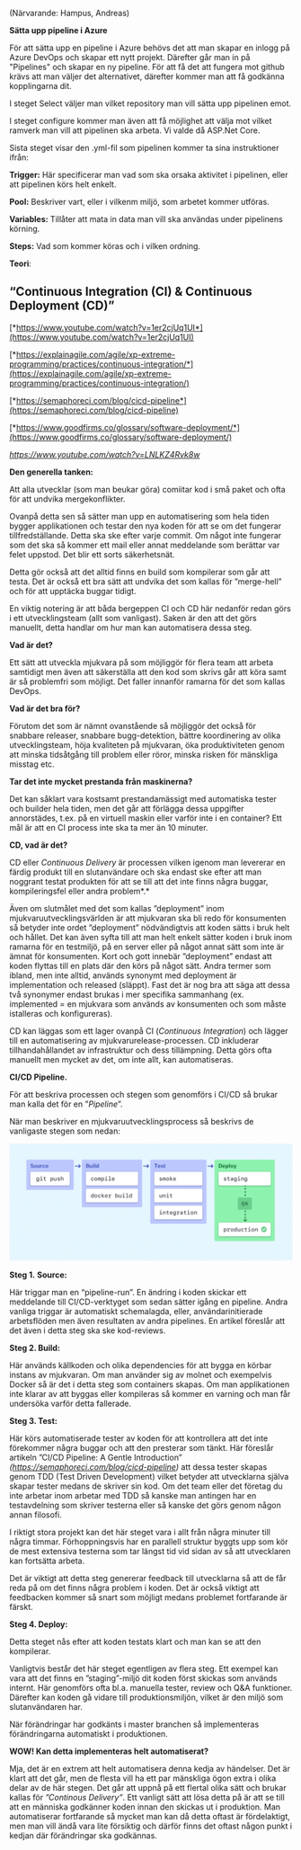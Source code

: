(Närvarande: Hampus, Andreas)

**Sätta upp pipeline i Azure**

För att sätta upp en pipeline i Azure behövs det att man skapar en inlogg på Azure DevOps och skapar ett nytt projekt. Därefter går man in på "Pipelines" och skapar en ny pipeline. För att få det att fungera mot github krävs att man väljer det alternativet, därefter kommer man att få godkänna kopplingarna dit.

I steget Select väljer man vilket repository man vill sätta upp pipelinen emot.

I steget configure kommer man även att få möjlighet att välja mot vilket ramverk man vill att pipelinen ska arbeta. Vi valde då ASP.Net Core. 

Sista steget visar den .yml-fil som pipelinen kommer ta sina instruktioner ifrån:

**Trigger:** Här specificerar man vad som ska orsaka aktivitet i pipelinen, eller att pipelinen körs helt enkelt.

**Pool:** Beskriver vart, eller i vilkenm miljö, som arbetet kommer utföras.

**Variables:** Tillåter att mata in data man vill ska användas under pipelinens körning.

**Steps:** Vad som kommer köras och i vilken ordning.





**Teori**: 

## “Continuous Integration (CI) & Continuous Deployment (CD)”

[*https://www.youtube.com/watch?v=1er2cjUq1UI*](https://www.youtube.com/watch?v=1er2cjUq1UI)

[*https://explainagile.com/agile/xp-extreme-programming/practices/continuous-integration/*](https://explainagile.com/agile/xp-extreme-programming/practices/continuous-integration/)

[*https://semaphoreci.com/blog/cicd-pipeline*](https://semaphoreci.com/blog/cicd-pipeline)

[*https://www.goodfirms.co/glossary/software-deployment/*](https://www.goodfirms.co/glossary/software-deployment/)

*https://www.youtube.com/watch?v=LNLKZ4Rvk8w*

 

**Den generella tanken:**

Att alla utvecklar (som man beukar göra) comiitar kod i små paket och ofta för att undvika mergekonflikter.

Ovanpå detta sen så sätter man upp en automatisering som hela tiden bygger applikationen och testar den nya koden för att se om det fungerar tillfredställande. Detta ska ske efter varje commit. Om något inte fungerar som det ska så kommer ett mail eller annat meddelande som berättar var felet uppstod. Det blir ett sorts säkerhetsnät. 

 

Detta gör också att det alltid finns en build som kompilerar som går att testa. Det är också ett bra sätt att undvika det som kallas för ”merge-hell” och för att upptäcka buggar tidigt.

 

En viktig notering är att båda bergeppen CI och CD här nedanför redan görs i ett utvecklingsteam (allt som vanligast). Saken är den att det görs manuellt, detta handlar om hur man kan automatisera dessa steg.

 

**Vad är det?**

Ett sätt att utveckla mjukvara på som möjliggör för flera team att arbeta samtidigt men även att säkerställa att den kod som skrivs går att köra samt är så problemfri som möjligt. Det faller innanför ramarna för det som kallas DevOps.

 

**Vad är det bra för?**

Förutom det som är nämnt ovanstående så möjliggör det också för snabbare releaser, snabbare bugg-detektion, bättre koordinering av olika utvecklingsteam, höja kvaliteten på mjukvaran, öka produktiviteten genom att minska tidsåtgång till problem eller röror, minska risken för mänskliga misstag etc.

 

**Tar det inte mycket prestanda från maskinerna?**

Det kan såklart vara kostsamt prestandamässigt med automatiska tester och builder hela tiden, men det går att förlägga dessa uppgifter annorstädes, t.ex. på en virtuell maskin eller varför inte i en container? Ett mål är att en CI process inte ska ta mer än 10 minuter.

 

**CD, vad är det?**

CD eller *Continuous Delivery* är processen vilken igenom man levererar en färdig produkt till en slutanvändare och ska endast ske efter att man noggrant testat produkten för att se till att det inte finns några buggar, kompileringsfel eller andra problem*.*

 

Även om slutmålet med det som kallas ”deployment” inom mjukvaruutvecklingsvärlden är att mjukvaran ska bli redo för konsumenten så betyder inte ordet ”deployment” nödvändigtvis att koden sätts i bruk helt och hållet. Det kan även syfta till att man helt enkelt sätter koden i bruk inom ramarna för en testmiljö, på en server eller på något annat sätt som inte är ämnat för konsumenten. Kort och gott innebär ”deployment” endast att koden flyttas till en plats där den körs på något sätt. Andra termer som ibland, men inte alltid, används synonymt med deployment är implementation och released (släppt). Fast det är nog bra att säga att dessa två synonymer endast brukas i mer specifika sammanhang (ex. implemented = en mjukvara som används av konsumenten och som måste istalleras och konfigureras).

 

CD kan läggas som ett lager ovanpå CI (*Continuous Integration*) och lägger till en automatisering av mjukvarurelease-processen. CD inkluderar tillhandahållandet av infrastruktur och dess tillämpning. Detta görs ofta manuellt men mycket av det, om inte allt, kan automatiseras.

 

**CI/CD Pipeline.**

För att beskriva processen och stegen som genomförs i CI/CD så brukar man kalla det för en ”*Pipeline*”.

När man beskriver en mjukvaruutvecklingsprocess så beskrivs de vanligaste stegen som nedan:

![CI/CD pipeline stages](Pipeline.png)

**Steg 1.** **Source:**

Här triggar man en “pipeline-run”. En ändring i koden skickar ett meddelande till CI/CD-verktyget som sedan sätter igång en pipeline. Andra vanliga triggar är automatiskt schemalagda, eller, användarinitierade arbetsflöden men även resultaten av andra pipelines. En artikel föreslår att det även i detta steg ska ske kod-reviews.

 

**Steg 2. Build:**

Här används källkoden och olika dependencies för att bygga en körbar instans av mjukvaran. Om man använder sig av molnet och exempelvis Docker så är det i detta steg som containers skapas. Om man applikationen inte klarar av att byggas eller kompileras så kommer en varning och man får undersöka varför detta fallerade. 

 

**Steg 3. Test:**

Här körs automatiserade tester av koden för att kontrollera att det inte förekommer några buggar och att den presterar som tänkt. Här föreslår artikeln ”CI/CD Pipeline: A Gentle Introduction” *(https://semaphoreci.com/blog/cicd-pipeline)* att dessa tester skapas genom TDD (Test Driven Development) vilket betyder att utvecklarna själva skapar tester medans de skriver sin kod. Om det team eller det företag du inte arbetar inom arbetar med TDD så kanske man antingen har en testavdelning som skriver testerna eller så kanske det görs genom någon annan filosofi.

 

I riktigt stora projekt kan det här steget vara i allt från några minuter till några timmar. Förhoppningsvis har en parallell struktur byggts upp som kör de mest extensiva testerna som tar längst tid vid sidan av så att utvecklaren kan fortsätta arbeta.

 

Det är viktigt att detta steg genererar feedback till utvecklarna så att de får reda på om det finns några problem i koden. Det är också viktigt att feedbacken kommer så snart som möjligt medans problemet fortfarande är färskt.

 

**Steg 4. Deploy:**

Detta steget nås efter att koden testats klart och man kan se att den kompilerar.

Vanligtvis består det här steget egentligen av flera steg. Ett exempel kan vara att det finns en ”staging”-miljö dit koden först skickas som används internt. Här genomförs ofta bl.a. manuella tester, review och Q&A funktioner. Därefter kan koden gå vidare till produktionsmiljön, vilket är den miljö som slutanvändaren har. 

När förändringar har godkänts i master branchen så implementeras förändringarna automatiskt i produktionen.

 

**WOW! Kan detta implementeras helt automatiserat?**

Mja, det är en extrem att helt automatisera denna kedja av händelser. Det är klart att det går, men de flesta vill ha ett par mänskliga ögon extra i olika delar av de här stegen. Det går att uppnå på ett flertal olika sätt och brukar kallas för *”Continous Delivery”*. Ett vanligt sätt att lösa detta på är att se till att en människa godkänner koden innan den skickas ut i produktion. Man automatiserar fortfarande så mycket man kan då detta oftast är fördelaktigt, men man vill ändå vara lite försiktig och därför finns det oftast någon punkt i kedjan där förändringar ska godkännas.

